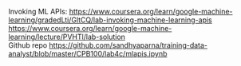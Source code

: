 Invoking ML APIs: https://www.coursera.org/learn/google-machine-learning/gradedLti/GltCQ/lab-invoking-machine-learning-apis <br/>
https://www.coursera.org/learn/google-machine-learning/lecture/PVHTl/lab-solution <br/>
Github repo https://github.com/sandhyaparna/training-data-analyst/blob/master/CPB100/lab4c/mlapis.ipynb <br/>






